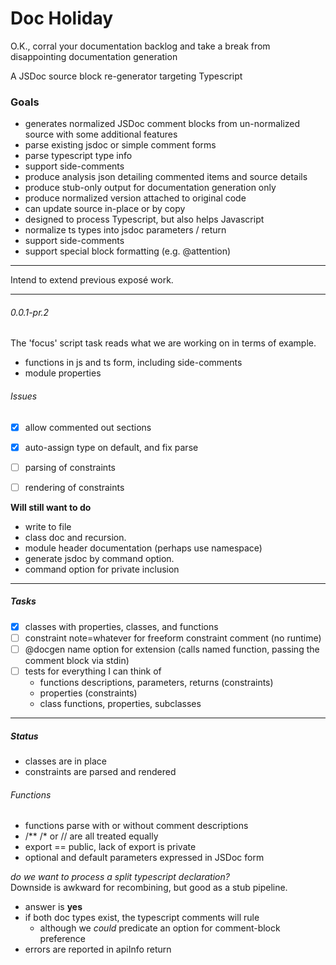 # Doc Holiday

O.K., corral your documentation backlog and 
take a break from disappointing documentation generation

A JSDoc source block re-generator targeting Typescript

### Goals
- generates normalized JSDoc comment blocks from un-normalized
source with some additional features
- parse existing jsdoc or simple comment forms
- parse typescript type info
- support side-comments
- produce analysis json detailing commented items and source details
- produce stub-only output for documentation generation only
- produce normalized version attached to original code
- can update source in-place or by copy
- designed to process Typescript, but also helps Javascript
- normalize ts types into jsdoc parameters / return
- support side-comments
- support special block formatting (e.g. @attention)

----------

Intend to extend previous exposé work.

-----------
###### 0.0.1-pr.2
The 'focus' script task reads what we are working on
in terms of example.

- functions in js and ts form, including side-comments
- module properties

###### Issues
- [X] allow commented out sections
- [X] auto-assign type on default, and fix parse

- [ ] parsing of constraints
- [ ] rendering of constraints

__Will still want to do__  

- write to file
- class doc and recursion.
- module header documentation (perhaps use namespace)
- generate jsdoc by command option.
- command option for private inclusion
-----------------
##### Tasks

  - [X] classes with properties, classes, and functions
  - [ ] constraint note=whatever for freeform constraint comment (no runtime)
  - [ ] @docgen name option for extension (calls named function, passing the comment block via stdin)
  - [ ] tests for everything I can think of
    - functions descriptions, parameters, returns (constraints)
    - properties (constraints)
    - class functions, properties, subclasses
--------------
##### Status
 - classes are in place
 - constraints are parsed and rendered

###### Functions
- functions parse with or without comment descriptions
- /** /* or // are all treated equally
- export == public, lack of export is private
- optional and default parameters expressed in JSDoc form

_do we want to process a split typescript declaration?_  
Downside is awkward for recombining, but good as a stub pipeline.
- answer is __yes__
- if both doc types exist, the typescript comments will rule
  - although we _could_ predicate an option for comment-block preference
- errors are reported in apiInfo return
